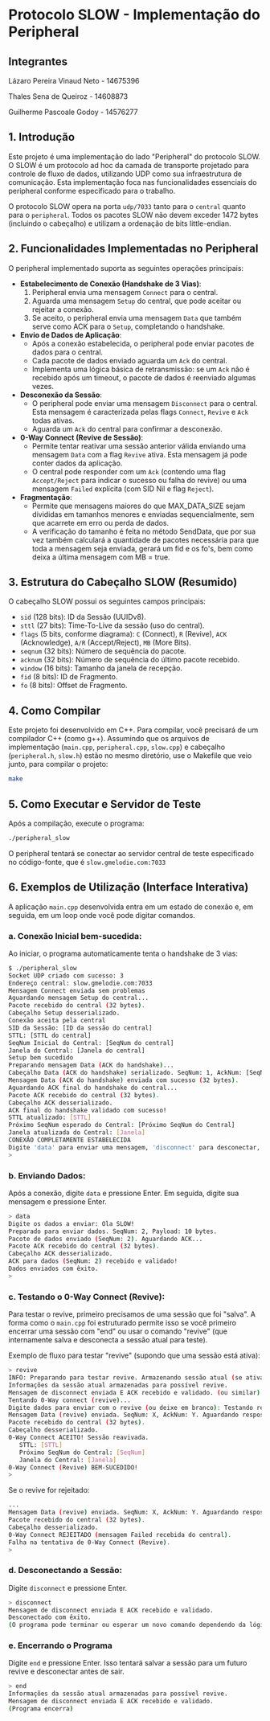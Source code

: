 # Protocolo SLOW - Implementação do Peripheral

## Integrantes
Lázaro Pereira Vinaud Neto - 14675396

Thales Sena de Queiroz - 14608873

Guilherme Pascoale Godoy - 14576277

## 1. Introdução

Este projeto é uma implementação do lado "Peripheral" do protocolo SLOW. O SLOW é um protocolo ad hoc da camada de transporte projetado para controle de fluxo de dados, utilizando UDP como sua infraestrutura de comunicação. Esta implementação foca nas funcionalidades essenciais do peripheral conforme especificado para o trabalho.

O protocolo SLOW opera na porta `udp/7033` tanto para o `central` quanto para o `peripheral`. Todos os pacotes SLOW não devem exceder 1472 bytes (incluindo o cabeçalho) e utilizam a ordenação de bits little-endian.

## 2. Funcionalidades Implementadas no Peripheral

O peripheral implementado suporta as seguintes operações principais:

* **Estabelecimento de Conexão (Handshake de 3 Vias)**:
    1.  Peripheral envia uma mensagem `Connect` para o central.
    2.  Aguarda uma mensagem `Setup` do central, que pode aceitar ou rejeitar a conexão.
    3.  Se aceito, o peripheral envia uma mensagem `Data` que também serve como ACK para o `Setup`, completando o handshake.
* **Envio de Dados de Aplicação**:
    * Após a conexão estabelecida, o peripheral pode enviar pacotes de dados para o central.
    * Cada pacote de dados enviado aguarda um `Ack` do central.
    * Implementa uma lógica básica de retransmissão: se um `Ack` não é recebido após um timeout, o pacote de dados é reenviado algumas vezes.
* **Desconexão da Sessão**:
    * O peripheral pode enviar uma mensagem `Disconnect` para o central. Esta mensagem é caracterizada pelas flags `Connect`, `Revive` e `Ack` todas ativas.
    * Aguarda um `Ack` do central para confirmar a desconexão.
* **0-Way Connect (Revive de Sessão)**:
    * Permite tentar reativar uma sessão anterior válida enviando uma mensagem `Data` com a flag `Revive` ativa. Esta mensagem já pode conter dados da aplicação.
    * O central pode responder com um `Ack` (contendo uma flag `Accept/Reject` para indicar o sucesso ou falha do revive) ou uma mensagem `Failed` explícita (com SID Nil e flag `Reject`).
* **Fragmentação**:
    * Permite que mensagens maiores do que MAX_DATA_SIZE sejam divididas em tamanhos menores e enviadas sequencialmente, sem que acarrete em erro ou perda de dados.
    * A verificação do tamanho é feita no método SendData, que por sua vez também calculará a quantidade de pacotes necessária para que toda a mensagem seja enviada, gerará um fid e os fo's, bem como deixa a última mensagem com MB = true.

## 3. Estrutura do Cabeçalho SLOW (Resumido)

O cabeçalho SLOW possui os seguintes campos principais:
* `sid` (128 bits): ID da Sessão (UUIDv8).
* `sttl` (27 bits): Time-To-Live da sessão (uso do central).
* `flags` (5 bits, conforme diagrama): `C` (Connect), `R` (Revive), `ACK` (Acknowledge), `A/R` (Accept/Reject), `MB` (More Bits).
* `seqnum` (32 bits): Número de sequência do pacote.
* `acknum` (32 bits): Número de sequência do último pacote recebido.
* `window` (16 bits): Tamanho da janela de recepção.
* `fid` (8 bits): ID de Fragmento.
* `fo` (8 bits): Offset de Fragmento.

## 4. Como Compilar

Este projeto foi desenvolvido em C++. Para compilar, você precisará de um compilador C++ (como g++). Assumindo que os arquivos de implementação (`main.cpp`, `peripheral.cpp`, `slow.cpp`) e cabeçalho (`peripheral.h`, `slow.h`) estão no mesmo diretório, use o Makefile que veio junto, para compilar o projeto:

```bash
make
```
## 5. Como Executar e Servidor de Teste

Após a compilação, execute o programa:

```bash
./peripheral_slow
```
O peripheral tentará se conectar ao servidor central de teste especificado no código-fonte, que é `slow.gmelodie.com:7033`

## 6. Exemplos de Utilização (Interface Interativa)
A aplicação `main.cpp` desenvolvida entra em um estado de conexão e, em seguida, em um loop onde você pode digitar comandos.

### a. Conexão Inicial bem-sucedida:
Ao iniciar, o programa automaticamente tenta o handshake de 3 vias:
```bash
$ ./peripheral_slow
Socket UDP criado com sucesso: 3
Endereço central: slow.gmelodie.com:7033
Mensagem Connect enviada sem problemas
Aguardando mensagem Setup do central...
Pacote recebido do central (32 bytes).
Cabeçalho Setup desserializado.
Conexão aceita pela central
SID da Sessão: [ID da sessão do central]
STTL: [STTL do central]
SeqNum Inicial do Central: [SeqNum do central]
Janela do Central: [Janela do central]
Setup bem sucedido
Preparando mensagem Data (ACK do handshake)...
Cabeçalho Data (ACK do handshake) serializado. SeqNum: 1, AckNum: [SeqNum do central]
Mensagem Data (ACK do handshake) enviada com sucesso (32 bytes).
Aguardando ACK final do handshake do central...
Pacote ACK recebido do central (32 bytes).
Cabeçalho ACK desserializado.
ACK final do handshake validado com sucesso!
STTL atualizado: [STTL]
Próximo SeqNum esperado do Central: [Próximo SeqNum do Central]
Janela atualizada do Central: [Janela]
CONEXÃO COMPLETAMENTE ESTABELECIDA
Digite 'data' para enviar uma mensagem, 'disconnect' para desconectar, 'revive' para 0-way, ou 'end' para sair.
>
```

### b. Enviando Dados:
Após a conexão, digite `data` e pressione Enter. Em seguida, digite sua mensagem e pressione Enter.
```bash
> data
Digite os dados a enviar: Ola SLOW!
Preparado para enviar dados. SeqNum: 2, Payload: 10 bytes.
Pacote de dados enviado (SeqNum: 2). Aguardando ACK...
Pacote ACK recebido do central (32 bytes).
Cabeçalho ACK desserializado.
ACK para dados (SeqNum: 2) recebido e validado!
Dados enviados com êxito.
>
```
### c. Testando o 0-Way Connect (Revive):
Para testar o revive, primeiro precisamos de uma sessão que foi "salva". A forma como o `main.cpp` foi estruturado permite isso se você primeiro encerrar uma sessão com "end" ou usar o comando "revive" (que internamente salva e desconecta a sessão atual para teste).

Exemplo de fluxo para testar "revive" (supondo que uma sessão está ativa):
```bash
> revive
INFO: Preparando para testar revive. Armazenando sessão atual (se ativa) e desconectando...
Informações da sessão atual armazenadas para possível revive.
Mensagem de disconnect enviada E ACK recebido e validado. (ou similar)
Tentando 0-Way connect (revive)...
Digite dados para enviar com o revive (ou deixe em branco): Testando revive
Mensagem Data (revive) enviada. SeqNum: X, AckNum: Y. Aguardando resposta...
Pacote recebido do central (32 bytes).
Cabeçalho desserializado.
0-Way Connect ACEITO! Sessão reavivada.
   STTL: [STTL]
   Próximo SeqNum do Central: [SeqNum]
   Janela do Central: [Janela]
0-Way Connect (Revive) BEM-SUCEDIDO!
>
```
Se o revive for rejeitado:
```bash
...
Mensagem Data (revive) enviada. SeqNum: X, AckNum: Y. Aguardando resposta...
Pacote recebido do central (32 bytes).
Cabeçalho desserializado.
0-Way Connect REJEITADO (mensagem Failed recebida do central).
Falha na tentativa de 0-Way Connect (Revive).
>
```

### d. Desconectando a Sessão:
Digite `disconnect` e pressione Enter.
```bash
> disconnect
Mensagem de disconnect enviada E ACK recebido e validado.
Desconectado com êxito.
(O programa pode terminar ou esperar um novo comando dependendo da lógica exata do 'break' no main.cpp)
```
### e. Encerrando o Programa
Digite `end` e pressione Enter. Isso tentará salvar a sessão para um futuro revive e desconectar antes de sair.
```bash
> end
Informações da sessão atual armazenadas para possível revive.
Mensagem de disconnect enviada E ACK recebido e validado.
(Programa encerra)
```
